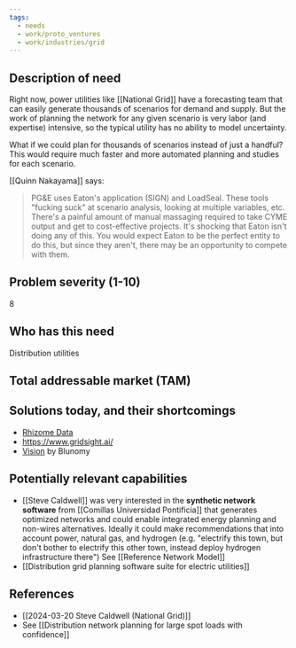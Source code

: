 ```yaml
---
tags:
  - needs
  - work/proto_ventures
  - work/industries/grid
---
```

## Description of need
 Right now, power utilities like [[National Grid]] have a forecasting team that can easily generate thousands of scenarios for demand and supply. But the work of planning the network for any given scenario is very labor (and expertise) intensive, so the typical utility has no ability to model uncertainty.
 
 What if we could plan for thousands of scenarios instead of just a handful? This would require much faster and more automated planning and studies for each scenario.

[[Quinn Nakayama]] says:
>PG&E uses Eaton's application (SIGN) and LoadSeal. These tools "fucking suck" at scenario analysis, looking at multiple variables, etc. There's a painful amount of manual massaging required to take CYME output and get to cost-effective projects. It's shocking that Eaton isn't doing any of this. You would expect Eaton to be the perfect entity to do this, but since they aren't, there may be an opportunity to compete with them. 

## Problem severity (1-10)
8

## Who has this need
Distribution utilities

## Total addressable market (TAM)


## Solutions today, and their shortcomings
- [Rhizome Data](https://www.rhizomedata.com/#platform)
- https://www.gridsight.ai/
- [Vision](https://vision-grid.com/) by Blunomy

## Potentially relevant capabilities
- [[Steve Caldwell]] was very interested in the **synthetic network software** from [[Comillas Universidad Pontificia]] that generates optimized networks and could enable integrated energy planning and non-wires alternatives. Ideally it could make recommendations that into account power, natural gas, and hydrogen (e.g. "electrify this town, but don't bother to electrify this other town, instead deploy hydrogen infrastructure there") See [[Reference Network Model]]
- [[Distribution grid planning software suite for electric utilities]]

## References
- [[2024-03-20 Steve Caldwell (National Grid)]]
- See [[Distribution network planning for large spot loads with confidence]]